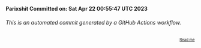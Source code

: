 **Parixshit Committed on: Sat Apr 22 00:55:47 UTC 2023** <!-- 222f255d-c6e0-4e25-8e8d-7389e947895e -->

###### This is an automated commit generated by a GitHub Actions workflow.

<div align="right"><sub><sup><a href="https://github.com/Parixshit/AutoCommit.git">Read me</a></sup></sub></div>
